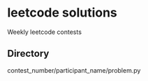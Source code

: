 # leetcode solutions

Weekly leetcode contests

## Directory
contest_number/participant_name/problem.py

